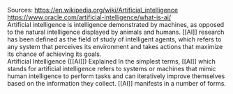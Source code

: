 Sources:
https://en.wikipedia.org/wiki/Artificial_intelligence
https://www.oracle.com/artificial-intelligence/what-is-ai/
\
Artificial intelligence is intelligence demonstrated by machines, as opposed to the natural intelligence displayed by animals and humans. [[AI]] research has been defined as the field of study of intelligent agents, which refers to any system that perceives its environment and takes actions that maximize its chance of achieving its goals.
\
Artificial Intelligence ([[AI]]) Explained In the simplest terms, [[AI]] which stands for artificial intelligence refers to systems or machines that mimic human intelligence to perform tasks and can iteratively improve themselves based on the information they collect. [[AI]] manifests in a number of forms.

